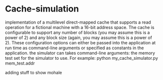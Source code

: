 # Cache-simulation
implementation of a multilevel direct-mapped cache that supports a read operation for a fictional machine with a 16-bit address space. The cache is configurable to support any number of blocks (you may assume this is a power of 2) and any block size (again, you may assume this is a power of 2). These configuration options can either be passed into the application at run time as command-line arguments or specified as constants in the application. the simulator can takes command-line arguments: the memory test set for the simulator to use. For example:  python my_cache_simulator.py mem_test.addr

adding stuff to show mohale